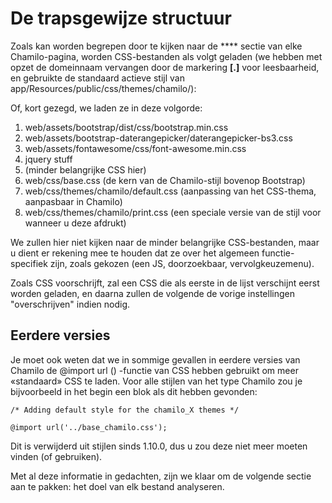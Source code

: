 # De trapsgewijze structuur

Zoals kan worden begrepen door te kijken naar de **** sectie van elke Chamilo-pagina, worden CSS-bestanden als volgt geladen (we hebben met opzet de domeinnaam vervangen door de markering **[.]** voor leesbaarheid, en gebruikte de standaard actieve stijl van app/Resources/public/css/themes/chamilo/):

Of, kort gezegd, we laden ze in deze volgorde:

1. web/assets/bootstrap/dist/css/bootstrap.min.css
2. web/assets/bootstrap-daterangepicker/daterangepicker-bs3.css
3. web/assets/fontawesome/css/font-awesome.min.css
4. jquery stuff
5. (minder belangrijke CSS hier)
6. web/css/base.css (de kern van de Chamilo-stijl bovenop Bootstrap)
7. web/css/themes/chamilo/default.css (aanpassing van het CSS-thema, aanpasbaar in Chamilo)
8. web/css/themes/chamilo/print.css (een speciale versie van de stijl voor wanneer u deze afdrukt)

We zullen hier niet kijken naar de minder belangrijke CSS-bestanden, maar u dient er rekening mee te houden dat ze over het algemeen functie-specifiek zijn, zoals gekozen (een JS, doorzoekbaar, vervolgkeuzemenu).

Zoals CSS voorschrijft, zal een CSS die als eerste in de lijst verschijnt eerst worden geladen, en daarna zullen de volgende de vorige instellingen "overschrijven" indien nodig.

## Eerdere versies

Je moet ook weten dat we in sommige gevallen in eerdere versies van Chamilo de @import url () -functie van CSS hebben gebruikt om meer «standaard» CSS te laden. Voor alle stijlen van het type Chamilo zou je bijvoorbeeld in het begin een blok als dit hebben gevonden:

```text
/* Adding default style for the chamilo_X themes */

@import url('../base_chamilo.css');
```

Dit is verwijderd uit stijlen sinds 1.10.0, dus u zou deze niet meer moeten vinden (of gebruiken).

Met al deze informatie in gedachten, zijn we klaar om de volgende sectie aan te pakken: het doel van elk bestand analyseren.
